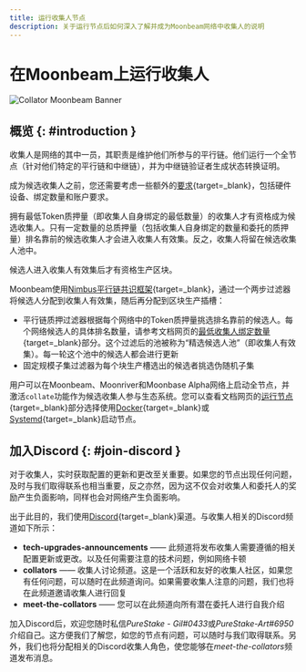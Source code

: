 ```yaml
---
title: 运行收集人节点
description: 关于运行节点后如何深入了解并成为Moonbeam网络中收集人的说明
---
```


# 在Moonbeam上运行收集人

![Collator Moonbeam Banner](/images/node-operators/networks/collators/collator-banner.png)

## 概览 {: #introduction }

收集人是网络的其中一员，其职责是维护他们所参与的平行链。他们运行一个全节点（针对他们特定的平行链和中继链），并为中继链验证者生成状态转换证明。

成为候选收集人之前，您还需要考虑一些额外的[要求](/node-operators/networks/collators/requirements/){target=_blank}，包括硬件设备、绑定数量和账户要求。

拥有最低Token质押量（即收集人自身绑定的最低数量）的收集人才有资格成为候选收集人。只有一定数量的总质押量（包括收集人自身绑定的数量和委托的质押量）排名靠前的候选收集人才会进入收集人有效集。反之，收集人将留在候选收集人池中。

候选人进入收集人有效集后才有资格生产区块。

Moonbeam使用[Nimbus平行链共识框架](/learn/features/consensus/){target=_blank}，通过一个两步过滤器将候选人分配到收集人有效集，随后再分配到区块生产插槽：

 - 平行链质押过滤器根据每个网络中的Token质押量挑选排名靠前的候选人。每个网络候选人的具体排名数量，请参考文档网页的[最低收集人绑定数量](/node-operators/networks/collators/requirements/#minimum-collator-bond){target=_blank}部分。这个过滤后的池被称为“精选候选人池”（即收集人有效集）。每一轮这个池中的候选人都会进行更新
 - 固定规模子集过滤器为每个块生产槽选出的候选者挑选伪随机子集

用户可以在Moonbeam、Moonriver和Moonbase Alpha网络上启动全节点，并激活`collate`功能作为候选收集人参与生态系统。您可以查看文档网页的[运行节点](/node-operators/networks/run-a-node/){target=_blank}部分选择使用[Docker](/node-operators/networks/run-a-node/docker/){target=_blank}或[Systemd](/node-operators/networks/run-a-node/systemd/){target=_blank}启动节点。

## 加入Discord {: #join-discord }

对于收集人，实时获取配置的更新和更改至关重要。如果您的节点出现任何问题，及时与我们取得联系也相当重要，反之亦然，因为这不仅会对收集人和委托人的奖励产生负面影响，同样也会对网络产生负面影响。

出于此目的，我们使用[Discord](https://discord.com/invite/moonbeam){target=_blank}渠道。与收集人相关的Discord频道如下所示：

 - **tech-upgrades-announcements** —— 此频道将发布收集人需要遵循的相关配置更新或更改。以及任何需要注意的技术问题，例如网络卡顿
 - **collators** —— 收集人讨论频道。这是一个活跃和友好的收集人社区，如果您有任何问题，可以随时在此频道询问。如果需要收集人注意的问题，我们也将在此频道邀请收集人进行回复
 - **meet-the-collators** —— 您可以在此频道向所有潜在委托人进行自我介绍

加入Discord后，欢迎您随时私信*PureStake - Gil#0433*或*PureStake-Art#6950*介绍自己。这方便我们了解您，如您的节点有问题，可以随时与我们取得联系。另外，我们也将分配相关的Discord收集人角色，使您能够在*meet-the-collators*频道发布消息。